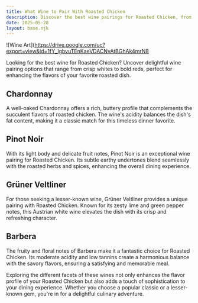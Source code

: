 ```yaml
---  
title: What Wine to Pair With Roasted Chicken  
description: Discover the best wine pairings for Roasted Chicken, from bold reds to crisp whites.  
date: 2025-05-28  
layout: base.njk
---
```


![Wine Art](https://drive.google.com/uc?export=view&id=1fY_lgbvuTEnKaeVDACNvAtBGhAk4mrN8

Looking for the best wine for Roasted Chicken? Uncover delightful wine pairing options that range from crisp whites to bold reds, perfect for enhancing the flavors of your favorite roasted dish.

## Chardonnay  
A well-oaked Chardonnay offers a rich, buttery profile that complements the succulent flavors of roasted chicken. The wine's acidity balances the dish's fat content, making it a classic match for this timeless dinner favorite.

## Pinot Noir  
With its light body and delicate fruit notes, Pinot Noir is an exceptional wine pairing for Roasted Chicken. Its subtle earthy undertones blend seamlessly with the roasted herbs and spices, enhancing the overall dining experience.

## Grüner Veltliner  
For those seeking a lesser-known wine, Grüner Veltliner provides a unique pairing with Roasted Chicken. Known for its zesty lime and green pepper notes, this Austrian white wine elevates the dish with its crisp and refreshing character.

## Barbera  
The fruity and floral notes of Barbera make it a fantastic choice for Roasted Chicken. Its moderate acidity and low tannins create a harmonious balance with the savory flavors, ensuring a satisfying and memorable meal.

Exploring the different facets of these wines not only enhances the flavor profile of your Roasted Chicken but also adds a touch of sophistication to your dining experience. Whether you choose a popular classic or a lesser-known gem, you're in for a delightful culinary adventure.
